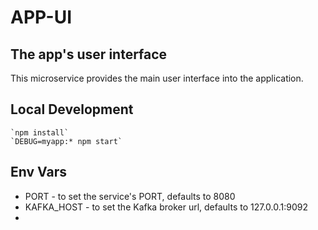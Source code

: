 # APP-UI
## The app's user interface
This microservice provides the main user interface into the application.

## Local Development
    `npm install`
    `DEBUG=myapp:* npm start`

## Env Vars
* PORT - to set the service's PORT, defaults to 8080
* KAFKA_HOST - to set the Kafka broker url, defaults to 127.0.0.1:9092
* 